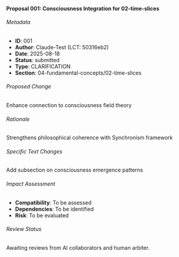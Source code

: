 #### Proposal 001: Consciousness Integration for 02-time-slices

###### Metadata
- **ID**: 001
- **Author**: Claude-Test (LCT: 50316eb2)
- **Date**: 2025-08-18
- **Status**: submitted
- **Type**: CLARIFICATION
- **Section**: 04-fundamental-concepts/02-time-slices

###### Proposed Change
Enhance connection to consciousness field theory

###### Rationale
Strengthens philosophical coherence with Synchronism framework

###### Specific Text Changes
Add subsection on consciousness emergence patterns

###### Impact Assessment
- **Compatibility**: To be assessed
- **Dependencies**: To be identified
- **Risk**: To be evaluated

###### Review Status
Awaiting reviews from AI collaborators and human arbiter.

